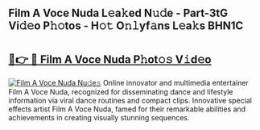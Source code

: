 ## Film A Voce Nuda L𝚎a𝚔ed N𝚞𝚍e - Part-3tG Vi𝚍𝚎o P𝚑𝚘tos - H𝚘𝚝 O𝚗𝚕yf𝚊ns L𝚎a𝚔s BHN1C

# <h2><a href="http://kfd8g6t.oniu.top/?m=Film+A+Voce+Nuda">🔗👉 🔴 Film A Voce Nuda P𝚑ot𝚘𝚜 V𝚒d𝚎o</a></h2>

[![Film A Voce Nuda Nu𝚍e𝚜](https://i.imgur.com/0qMVB7G.gif)](http://kfd8g6t.oniu.top/?m=Film+A+Voce+Nuda)
Online innovator and multimedia entertainer Film A Voce Nuda, recognized for disseminating dance and lifestyle information via viral dance routines and compact clips. Innovative special effects artist Film A Voce Nuda, famed for their remarkable abilities and achievements in creating visually stunning sequences.  
